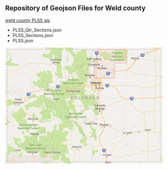 ## Repository of Geojson Files for Weld county

[weld county PLSS gis](https://weldcounty.sharefile.com/share?cmd=d&id=saaf0ec656a54eb2a#/view/saaf0ec656a54eb2a)

* PLSS_Qtr_Sections.json
* PLSS_Sections.json
* PLSS.json

![weldcounty](../media/weld_google.png)
